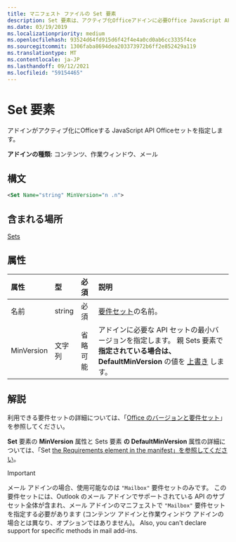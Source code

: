 ```yaml
---
title: マニフェスト ファイルの Set 要素
description: Set 要素は、アクティブ化Officeアドインに必要Office JavaScript API 要件セットを指定します。
ms.date: 03/19/2019
ms.localizationpriority: medium
ms.openlocfilehash: 93524d64fd915d6f42f4e4a0cd0ab6cc3335f4ce
ms.sourcegitcommit: 1306faba8694dea203373972b6ff2e852429a119
ms.translationtype: MT
ms.contentlocale: ja-JP
ms.lasthandoff: 09/12/2021
ms.locfileid: "59154465"
---
```

# <a name="set-element"></a>Set 要素

アドインがアクティブ化にOfficeする JavaScript API Officeセットを指定します。

**アドインの種類:** コンテンツ、作業ウィンドウ、メール

## <a name="syntax"></a>構文

```XML
<Set Name="string" MinVersion="n .n">
```

## <a name="contained-in"></a>含まれる場所

[Sets](sets.md)

## <a name="attributes"></a>属性

|属性|型|必須|説明|
|:-----|:-----|:-----|:-----|
|名前|string|必須|[要件セット](../../develop/office-versions-and-requirement-sets.md)の名前。|
|MinVersion|文字列|省略可能|アドインに必要な API セットの最小バージョンを指定します。 親 Sets 要素で **指定されている場合は、DefaultMinVersion** の値を [上書き](sets.md) します。|

## <a name="remarks"></a>解説

利用できる要件セットの詳細については、「[Office のバージョンと要件セット](../../develop/office-versions-and-requirement-sets.md)」を参照してください。

**Set** 要素の **MinVersion** 属性と Sets 要素 **の DefaultMinVersion** 属性の詳細については、「Set [the Requirements element in the manifest」を参照してください](../../develop/specify-office-hosts-and-api-requirements.md#set-the-requirements-element-in-the-manifest)。

> [!IMPORTANT]
> メール アドインの場合、使用可能なのは `"Mailbox"` 要件セットのみです。 この要件セットには、Outlook のメール アドインでサポートされている API のサブセット全体が含まれ、メール アドインのマニフェストで `"Mailbox"` 要件セットを指定する必要があります (コンテンツ アドインと作業ウィンドウ アドインの場合とは異なり、オプションではありません)。 Also, you can't declare support for specific methods in mail add-ins.
